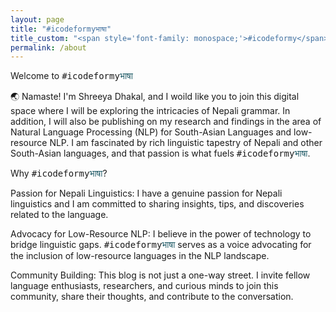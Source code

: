 ```yaml
---
layout: page
title: "#icodeformyभाषा"
title_custom: "<span style='font-family: monospace;'>#icodeformy</span><span style='color:#1d5965;'>भाषा</span>"
permalink: /about
---
```


Welcome to <span style='font-family: monospace;'>#icodeformy</span><span style='color:#1d5965;'>भाषा</span>

🌏 Namaste! I'm Shreeya Dhakal, and I woild like you to join this digital space where I will be exploring the intricacies of Nepali grammar. In addition, I will also be publishing on my research and findings in the area of Natural Language Processing (NLP) for South-Asian Languages and low-resource NLP. I am fascinated by rich linguistic tapestry of Nepali and other South-Asian languages, and that passion is what fuels <span style='font-family: monospace;'>#icodeformy</span><span style='color:#1d5965;'>भाषा</span>.

Why <span style='font-family: monospace;'>#icodeformy</span><span style='color:#1d5965;'>भाषा</span>?

Passion for Nepali Linguistics: I have a genuine passion for Nepali linguistics and I am committed to sharing insights, tips, and discoveries related to the language.

Advocacy for Low-Resource NLP: I believe in the power of technology to bridge linguistic gaps. <span style='font-family: monospace;'>#icodeformy</span><span style='color:#1d5965;'>भाषा</span> serves as a voice advocating for the inclusion of low-resource languages in the NLP landscape.

Community Building: This blog is not just a one-way street. I invite fellow language enthusiasts, researchers, and curious minds to join this community, share their thoughts, and contribute to the conversation.




